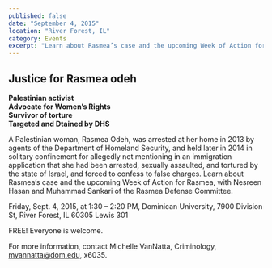 ```yaml
---
published: false
date: "September 4, 2015"
location: "River Forest, IL"
category: Events
excerpt: "Learn about Rasmea’s case and the upcoming Week of Action for Rasmea, with Nesreen Hasan and Muhammad Sankari of the Rasmea Defense Committee."
---
```


## Justice for Rasmea odeh 

**Palestinian activist
<br>Advocate for Women’s Rights 
<br>Survivor of torture
<br>Targeted and Dtained by DHS**

A Palestinian woman, Rasmea Odeh, was arrested at her home in 2013 by agents of the Department of Homeland Security, and held later in 2014 in solitary confinement for allegedly not mentioning in an immigration application that she had been arrested, sexually assaulted, and tortured by the state of Israel, and forced to confess to false charges. Learn about Rasmea’s case and the upcoming Week of Action for Rasmea, with Nesreen Hasan and Muhammad Sankari of the Rasmea Defense Committee. 

Friday, Sept. 4, 2015, at 1:30 – 2:20 PM, Dominican University, 7900 Division St, River Forest, IL 60305 Lewis 301

FREE! Everyone is welcome. 

For more information, contact Michelle VanNatta, Criminology, [mvannatta@dom.edu](mailto:mvannatta@dom.edu), x6035.
